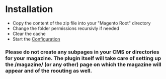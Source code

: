 # Installation

* Copy the content of the zip file into your "Magento Root" directory
* Change the folder permissions recursivly if needed
* Clear the cache
* Start the [Configuration](configuration.md)

### Please do not create any subpages in your CMS or directories for your magazine. The plugin itself will take care of setting up the /magazine/ (or any other) page on which the magazine will appear and of the roouting as well. 
